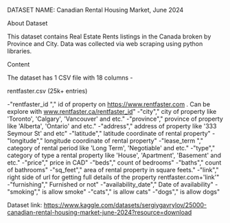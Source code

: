 DATASET NAME: Canadian Rental Housing Market, June 2024


About Dataset

This dataset contains Real Estate Rents listings in the Canada broken by Province and City.
Data was collected via web scraping using python libraries.

Content

The dataset has 1 CSV file with 18 columns -

rentfaster.csv (25k+ entries)


-"rentfaster_id "," id of property on https://www.rentfaster.com . Can be explore with www.rentfaster.ca/rentfaster_id"
-"city"," city of property like 'Toronto', 'Calgary', 'Vancouver' and etc."
-"province"," province of property like 'Alberta', 'Ontario' and etc."
-"address"," address of property like '333 Seymour St' and etc"
-"latitude"," latitude coordinate of rental property"
-"longitude"," longitude coordinate of rental property"
-"lease_term "," category of rental period like 'Long Term', 'Negotiable' and etc."
-"type"," category of type a rental property like 'House', 'Apartment', 'Basement' and etc."
-"price"," price in CAD"
-"beds"," count of bedrooms"
-"baths"," count of bathrooms"
-"sq_feet"," area of rental property in square feets."
-"link"," right side of url for getting full details of the property rentfaster.com+'link'"
-"furnishing"," Furnished or not"
-"availability_date"," Date of availability"
-"smoking"," is allow smoke"
-"cats"," is allow cats"
-"dogs"," is allow dogs"


Dataset link:
https://www.kaggle.com/datasets/sergiygavrylov/25000-canadian-rental-housing-market-june-2024?resource=download

